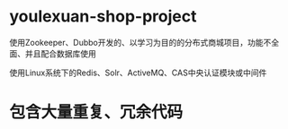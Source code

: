 # youlexuan-shop-project
使用Zookeeper、Dubbo开发的、以学习为目的的分布式商城项目，功能不全面、并且配合数据库使用

使用Linux系统下的Redis、Solr、ActiveMQ、CAS中央认证模块或中间件

# 包含大量重复、冗余代码
